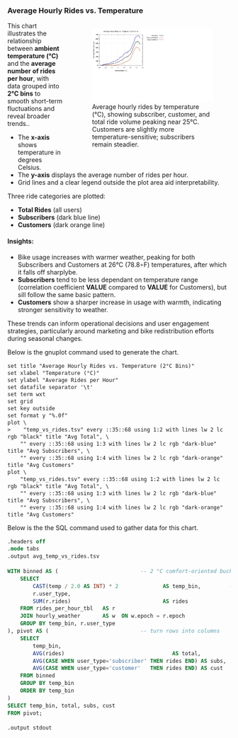 ### Average Hourly Rides vs. Temperature

<div style="float: right; max-width: 70%; margin-left: 25px; margin-bottom: 15px;">
  <figure>
    <a href="../Avg_Hourly_Rides_vs_Temp.svg" target="_blank" title="Select image to open full sized chart">
      <img src="../Avg_Hourly_Rides_vs_Temp.svg" alt="chart showing normalized average hourly bike rides by temperature in degrees Celsius. Three lines represent Subscribers, Customers, and Total rides. All peak around 25°C.">
    </a>
    <figcaption class="small-caption">
    Average hourly rides by temperature (°C), showing subscriber, customer, and total ride volume peaking near 25°C. Customers are slightly more temperature-sensitive; subscribers remain steadier.
    </figcaption>
  </figure>
</div>

This chart illustrates the relationship between **ambient temperature (°C)** and the **average number of rides per hour**, with data grouped into **2°C bins** to smooth short-term fluctuations and reveal broader trends..

- The **x-axis** shows temperature in degrees Celsius.
- The **y-axis** displays the average number of rides per hour.
- Grid lines and a clear legend outside the plot area aid interpretability.

Three ride categories are plotted:

- **Total Rides** (all users)
- **Subscribers** (dark blue line)
- **Customers** (dark orange line)

#### Insights:

- Bike usage increases with warmer weather, peaking for both Subscribers and Customers at 26°C (78.8∘F) temperatures, after which it falls off sharplybe.
- **Subscribers** tend to be less dependant on temperature range (correlation coefficient **VALUE** compared to **VALUE** for Customers), but sill follow the same basic pattern.
- **Customers** show a sharper increase in usage with warmth, indicating stronger sensitivity to weather.

These trends can inform operational decisions and user engagement strategies, particularly around marketing and bike redistribution efforts during seasonal changes.

Below is the gnuplot command used to generate the chart.

```gnuplot
set title "Average Hourly Rides vs. Temperature (2°C Bins)"
set xlabel "Temperature (°C)"
set ylabel "Average Rides per Hour"
set datafile separator '\t'
set term wxt
set grid
set key outside
set format y "%.0f"
plot \
>    "temp_vs_rides.tsv" every ::35::68 using 1:2 with lines lw 2 lc rgb "black" title "Avg Total", \
    "" every ::35::68 using 1:3 with lines lw 2 lc rgb "dark-blue" title "Avg Subscribers", \
    "" every ::35::68 using 1:4 with lines lw 2 lc rgb "dark-orange" title "Avg Customers"
plot \
    "temp_vs_rides.tsv" every ::35::68 using 1:2 with lines lw 2 lc rgb "black" title "Avg Total", \
    "" every ::35::68 using 1:3 with lines lw 2 lc rgb "dark-blue" title "Avg Subscribers", \
    "" every ::35::68 using 1:4 with lines lw 2 lc rgb "dark-orange" title "Avg Customers"
```

Below is the the SQL command used to gather data for this chart.

```SQL
.headers off
.mode tabs
.output avg_temp_vs_rides.tsv

WITH binned AS (                          -- 2 °C comfort‑oriented buckets
    SELECT
        CAST(temp / 2.0 AS INT) * 2              AS temp_bin,         -- –10,‑8,…,34
        r.user_type,
        SUM(r.rides)                             AS rides
    FROM rides_per_hour_tbl   AS r
    JOIN hourly_weather       AS w  ON w.epoch = r.epoch
    GROUP BY temp_bin, r.user_type
), pivot AS (                             -- turn rows into columns
    SELECT
        temp_bin,
        AVG(rides)                                  AS total,
        AVG(CASE WHEN user_type='subscriber' THEN rides END) AS subs,
        AVG(CASE WHEN user_type='customer'   THEN rides END) AS cust
    FROM binned
    GROUP BY temp_bin
    ORDER BY temp_bin
)
SELECT temp_bin, total, subs, cust
FROM pivot;

.output stdout
```

